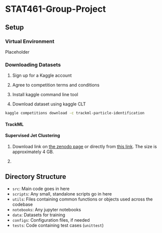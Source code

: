 # STAT461-Group-Project

## Setup

### Virtual Environment

Placeholder

### Downloading Datasets

1) Sign up for a Kaggle account

2) Agree to competition terms and conditions

3) Install kaggle command line tool

4) Download dataset using kaggle CLT

```bash
kaggle competitions download -c trackml-particle-identification
```

#### TrackML


#### Supervised Jet Clustering

1) Download link on [the zenodo page](https://zenodo.org/records/3981290) or directly from [this link](https://zenodo.org/api/records/3981290/files-archive). The size is approximately 4 GB.

2) 




## Directory Structure
- `src`: Main code goes in here
- `scripts`: Any small, standalone scripts go in here
- `utils`: Files containing common functions or objects used across the codebase
- `notebooks`: Any jupyter notebooks
- `data`: Datasets for training
- `configs`: Configuration files, if needed
- `tests`: Code containing test cases (`unittest`)
